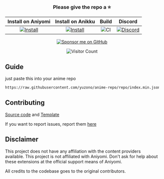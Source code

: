 <div align="center">

### Please give the repo a :star:

| Install on Aniyomi | Install on Anikku | Build | Discord |
|:------------------:|:-----------------:|:-----:|:-------:|
| [![Install](https://img.shields.io/badge/Click%20here%20to%20install%20repo-gray?style=flat&labelColor=red)](https://intradeus.github.io/http-protocol-redirector/?r=aniyomi://add-repo?url=https://raw.githubusercontent.com/yuzono/anime-repo/repo/index.min.json) | [![Install](https://img.shields.io/badge/Click%20here%20to%20install%20repo-gray?style=flat&labelColor=red)](https://intradeus.github.io/http-protocol-redirector/?r=anikku://add-repo?url=https://raw.githubusercontent.com/yuzono/anime-repo/repo/index.min.json) | ![CI](https://github.com/yuzono/aniyomi-extensions/actions/workflows/build_push.yml/badge.svg) | [![Discord](https://img.shields.io/discord/1377136877491982366.svg?label=&labelColor=6A7EC2&color=7389D8&logo=discord&logoColor=FFFFFF)](https://discord.gg/85MZhUX688) |

[![Sponsor me on GitHub](https://custom-icon-badges.demolab.com/badge/-Sponsor-ea4aaa?style=for-the-badge&logo=heart&logoColor=white)](https://github.com/sponsors/cuong-tran "Sponsor me on GitHub")

![Visitor Count](https://count.getloli.com/get/@yuzono?theme=capoo-2)
</div>

## Guide

just paste this into your anime repo

```html
https://raw.githubusercontent.com/yuzono/anime-repo/repo/index.min.json
```

## Contributing

[Source code](https://github.com/yuzono/aniyomi-extensions) and [Template](https://github.com/yuzono/aniyomi-extensions/blob/master/CONTRIBUTING.md)

If you want to report issues, report them [here](https://github.com/yuzono/aniyomi-extensions/issues/new/choose)

## Disclaimer

This project does not have any affiliation with the content providers available.
This project is not affiliated with Aniyomi.
Don't ask for help about these extensions at the official support means of Aniyomi.

All credits to the codebase goes to the original contributors.
